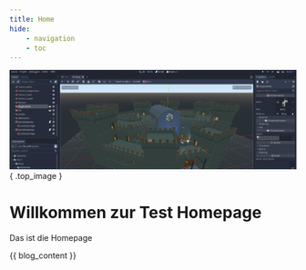 ```yaml
---
title: Home
hide:
    - navigation
    - toc
---
```

![Community](img/titel_01.png)
{ .top_image }

# Willkommen zur Test Homepage
Das ist die Homepage

{{ blog_content }}
